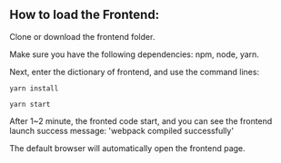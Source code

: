## How to load the Frontend:

Clone or download the frontend folder.

Make sure you have the following dependencies: npm, node, yarn.

Next, enter the dictionary of frontend, and use the command lines:

`yarn install`

`yarn start`

After 1~2 minute, the fronted code start, and you can see the frontend launch success message:
'webpack compiled successfully'

The default browser will automatically open the frontend page.